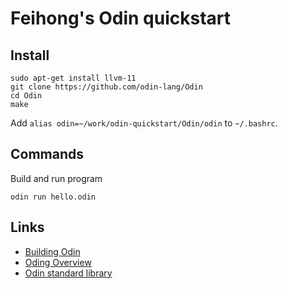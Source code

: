 # Feihong's Odin quickstart

## Install

```
sudo apt-get install llvm-11
git clone https://github.com/odin-lang/Odin
cd Odin
make
```

Add `alias odin=~/work/odin-quickstart/Odin/odin` to `~/.bashrc`.

## Commands

Build and run program

    odin run hello.odin

## Links

- [Building Odin](https://odin-lang.org/docs/install/#building-odin)
- [Oding Overview](https://odin-lang.org/docs/overview/)
- [Odin standard library](https://github.com/odin-lang/Odin/tree/master/core)